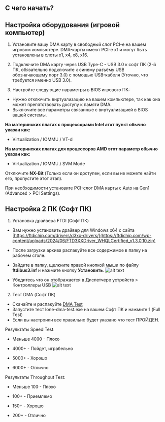 ## C чего начать? 

## Настройка оборудования (игровой компьютер)

1. Установите вашу DMA карту в свободный слот PCI-e на вашем игровом компьютере. DMA-карты имеют PCI-e x1 и могут быть установлены в слоты x1, x4, x8, x16.

2. Подключите DMA карту через USB Type-C - USB 3.0 к cофт ПК (2-й ПК, обязательно подключите к синему разъёму USB обозначающему порт 3.0) с помощью USB-кабеля (Уточню, что требуется именно USB 3.0).

3. Настройте следующие параметры в BIOS игрового ПК:
- Нужно отключить виртуализацию на вашем компьютере, так как она может препятствовать доступу к памяти DMA. 
- Выключите все параметры cвязанные с виртуализацией в BIOS вашей системы.
  
**На материнских платах с процессорами Intel этот пункт обычно указан как:**
- Virtualization / IOMMU / VT-d
  
**На материнских платах для процессоров AMD этот параметр обычно указан как:**
- Virtualization / IOMMU / SVM Mode
  
Отключите **NX-Bit** (Только если он доступен, если вы не можете найти его, пропустите этот этап). 

При необходимости установите PCI-слот DMA карты с Auto на Gen1 (Advanced > PCI Settings).

## Настройка 2 ПК (Софт ПК)

1. Установка драйвера FTDI (Софт ПК)
   
- Вам нужно установить драйвер для Windows x64 с сайта [https://ftdichip.com/drivers/d3xx-drivers/](https://ftdichip.com/wp-content/uploads/2024/06/FTD3XXDriver_WHQLCertified_v1.3.0.10.zip)
  
- После загрузки архива распакуйте все содержимое в папку на рабочем столе.

- Зайдите в папку, щелкните правой кнопкой мыши по файлу **ftdibus3.inf** и нажмите кнопку **Установить**.
  ![alt text](https://i.imgur.com/tZwFH6a.png) 
- Убедитесь что он отображается в Диспетчере устройств > Контроллеры USB
  ![alt text](https://i.imgur.com/kAAEDdf.png)

2. Тест DMA (Софт ПК)
- Cкачайте и распакуйте [DMA Test](https://mega.nz/file/nHIiVByK#1M95TRTO2VdJHSZvwrFJt3ZpF9o-y7D1eRVJtbWidqk)
- Запустите тест lone-dma-test.exe на вашем Софт ПК и нажмите 1 (Full Test)
- Если вы настроили все правильно будет указано что тест ПРОЙДЕН.
  
Результаты Speed Test: 

- Меньше 4000 - Плохо

- 4000+ - Пойдет, играбельно

- 5000+ - Хорошо 

- 6000+ - Отлично

Результаты Throughput Test:

- Меньше 100 - Плохо 

- 100+ - Приемлемо 

- 150+ - Хорошо

- 200+ - Отлично
   


